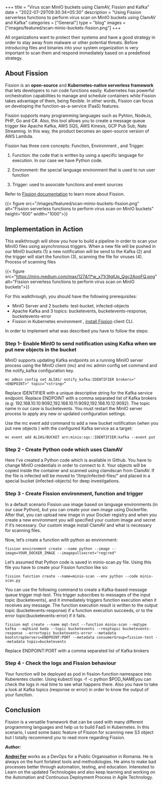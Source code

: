 +++
title = "Virus scan MinIO buckets using ClamAV, Fission and Kafka"
date = "2022-07-29T09:30:34+05:30"
description = "Using Fission serverless functions to perform virus scan on MinIO buckets using ClamAV and Kafka"
categories = ["General"]
type = "blog"
images = ["images/featured/scan-minio-buckets-fission.png"]
+++

All organizations want to protect their systems and have a good strategy in order to stay away from malware or other potential threats.
Before introducing files and binaries into your system organization is very important to scan them and respond immediately based on a predefined strategy.

## About Fission

Fission is an **open-source** and **Kubernetes-native serverless framework** that lets developers to run code functions easily.
Kubernetes has powerful orchestration capabilities to manage and schedule containers while Fission takes advantage of them, being flexible.
In other words, Fission can focus on developing the function-as-a-service (FaaS) features.

Fission supports many programming languages such as Pyhton, NodeJs, PHP, Go and C#.
Also, this tool allows you to create a message queue trigger like Apache Kafka, AWS SQS, AWS Kinesis, GCP Pub Sub, Nats Streaming.
In this way, the product becomes an open-source version of AWS Lambda.

Fission has three core concepts: Function, Environment , and Trigger.

1. Function: the code that is written by using a specific language for execution. In our case we have Python code.

2. Environment: the special language environment that is used to run user function

3. Trigger: used to associate functions and event sources

Refer to [Fission documentation](/docs/) to learn more about Fission.

{{< figure src="/images/featured/scan-minio-buckets-fission.png" alt="Fission serverless functions to perform virus scan on MinIO buckets" height="600" width="1000">}}

## Implementation in Action

This walkthrough will show you how to build a pipeline in order to scan your MiniIO files using asynchronous triggers.
When a new file will be pushed in our MinIO buckets
(1) a new notification will be send to the Kafka
(2) and the trigger will start the function
(3), scanning the file for viruses
(4). Process of scanning files

{{< figure src="https://miro.medium.com/max/1274/1*w_x71r3tglUp_Qgc2AooFQ.png" alt="Fission serverless functions to perform virus scan on MinIO buckets">}}

For this walkthrough, you should have the following prerequisites:

- MinIO Server and 2 buckets: test-bucket, infected-objects
- Apache Kafka and 3 topics: bucketevents, bucketevents-response, bucketevents-error
- Fission in Kubernetes environment , [install Fission](https://fission.io/docs/installation/) client CLI.

In order to implement what was described you have to follow the steps:

### Step 1- Enable MinIO to send notification using Kafka when we put new objects in the bucket

MinIO supports updating Kafka endpoints on a running MiniIO server process using the MinIO client (mc) and mc admin config set command and the notify_kafka configuration key.

    mc admin config set ALIAS/ notify_kafka:IDENTIFIER brokers="<ENDPOINT>" topic=”<string>” 

Replace IDENTIFIER with a unique descriptive string for the Kafka service endpoint.
Replace ENDPOINT with a comma separated list of Kafka brokers (e.g: 192.168.10.10:9092,192.168.10.11:9092,192.168.10.12:9092).
The topic name in our case is bucketevents.
You must restart the MinIO server process to apply any new or updated configuration settings.

Use the mc event add command to add a new bucket notification (when you put new objects ) with the configured Kafka service as a target:

    mc event add ALIAS/BUCKET arn:minio:sqs::IDENTIFIER:kafka --event put

### Step 2 - Create Python code which uses ClamAV

Here I’ve created a Python code which is available in Github.
You have to change MinIO credentials in order to connect to it.
Your objects will be copied inside the container and scanned using clamdscan from ClamAV.
If the file is infected will be moved to “/tmp/infected-files/” and placed in a special bucket (infected-objects) for deep investigations.

### Step 3 - Create Fission environment, function and trigger

In a default scenario Fission use image based on language environments (in our case Python), but you can create your own image using Dockerfile.
After that, you can upload new image in your Docker registry and when you create a new environment you will specified your custom image and secret if it’s necessary.
Our custom image install ClamAV and what is necessary for scanning files.

Now, let’s create a function with python as environment:

    fission environment create --name python --image --image=YOUR_DOCKER_IMAGE --imagepullsecret="regcred"

Let’s assumed that Python code is saved in minio-scan.py file. Using this file you have to create your Fission function like so:

    fission function create --name=minio-scan --env python --code minio-scan.py

You can use the following command to create a Kafka-based message queue trigger mqt-test.
This trigger subscribes to messages of the input topic (bucketevents), and it immediately triggers function execution when it receives any message.
The function execution result is written to the output topic (bucketevents-response) if a function execution succeeds, or to the error topic(bucketevents-error) if it fails.

    fission mqt create --name mqt-test --function minio-scan --mqtype kafka --mqtkind keda --topic bucketevents --resptopic bucketevents-response --errortopic bucketevents-error --metadata bootstrapServers=ENDPOINT:PORT --metadata consumerGroup=fission-test --metadata topic=bucketevents

Replace ENDPOINT:PORT with a comma separated list of Kafka brokers

### Step 4 - Check the logs and Fission behaviour

Your function will be deployed as pod in fission-function namespace into Kuberentes cluster.
Using kubectl logs -f -c python $POD_NAMEyou can check the logs in real time to see what happens there.
Also you have to take a look at Kafka topics (response or error) in order to know the output of your function.

## Conclusion

Fission is a versatile framework that can be used with many different programming languages and help us to build FaaS in Kubernetes.
In this scenario, I used some basic feature of Fission for scanning new S3 object but I totally recommend you to read more regarding Fission.

**_Author:_**

**[Andrei Fer](https://www.linkedin.com/in/andrei-fer-4b0b54144)** works as a DevOps for a Public Organisation in Romania.
He is always on the hunt forlatest tools and methodologies.
He aims to make bad processes better through automation, testing, and education.
Interested to Learn on the updated Technologies and also keep learning and working on the Automation and Continuous Deployment Process in Agile Technology.
